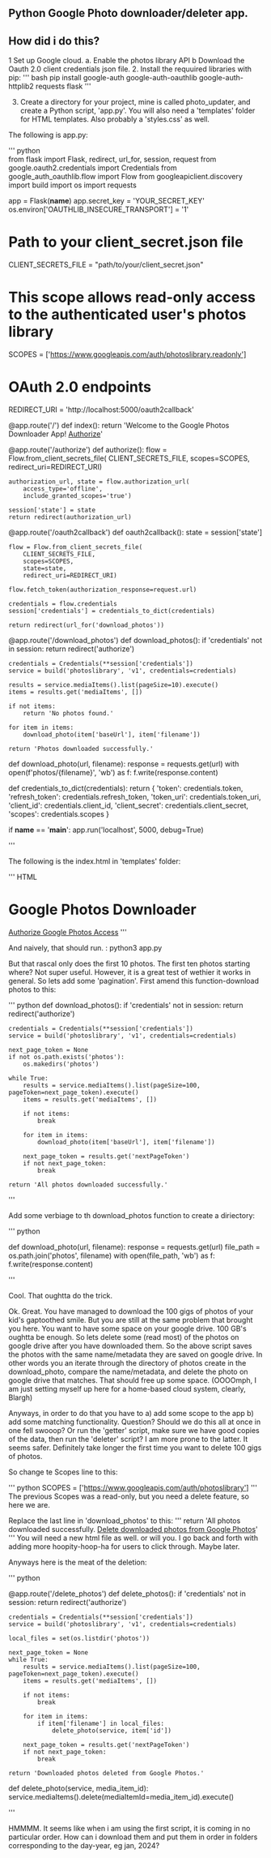 

## Python Google  Photo downloader/deleter app.
##  How did i do this?
1  Set up Google cloud. 
    a. Enable the photos library API
    b Download the Oauth 2.0 client credentials json file.
2. Install the requuired libraries with pip:
   '''
   bash
   pip install google-auth google-auth-oauthlib google-auth-httplib2 requests flask
   '''

3.  Create a directory for your project, mine is called photo_updater, and create a Python script, 'app.py'. You will also need a 'templates' folder for HTML templates.  Also probably a 'styles.css' as well.

The following is app.py: 

'''
python  
from flask import Flask, redirect, url_for, session, request
from google.oauth2.credentials import Credentials
from google_auth_oauthlib.flow import Flow
from googleapiclient.discovery import build
import os
import requests

app = Flask(__name__)
app.secret_key = 'YOUR_SECRET_KEY'
os.environ['OAUTHLIB_INSECURE_TRANSPORT'] = '1'

# Path to your client_secret.json file
CLIENT_SECRETS_FILE = "path/to/your/client_secret.json"

# This scope allows read-only access to the authenticated user's photos library
SCOPES = ['https://www.googleapis.com/auth/photoslibrary.readonly']

# OAuth 2.0 endpoints
REDIRECT_URI = 'http://localhost:5000/oauth2callback'


@app.route('/')
def index():
    return 'Welcome to the Google Photos Downloader App! <a href="/authorize">Authorize</a>'


@app.route('/authorize')
def authorize():
    flow = Flow.from_client_secrets_file(
        CLIENT_SECRETS_FILE,
        scopes=SCOPES,
        redirect_uri=REDIRECT_URI)
    
    authorization_url, state = flow.authorization_url(
        access_type='offline',
        include_granted_scopes='true')

    session['state'] = state
    return redirect(authorization_url)


@app.route('/oauth2callback')
def oauth2callback():
    state = session['state']
    
    flow = Flow.from_client_secrets_file(
        CLIENT_SECRETS_FILE,
        scopes=SCOPES,
        state=state,
        redirect_uri=REDIRECT_URI)
    
    flow.fetch_token(authorization_response=request.url)

    credentials = flow.credentials
    session['credentials'] = credentials_to_dict(credentials)

    return redirect(url_for('download_photos'))


@app.route('/download_photos')
def download_photos():
    if 'credentials' not in session:
        return redirect('authorize')
    
    credentials = Credentials(**session['credentials'])
    service = build('photoslibrary', 'v1', credentials=credentials)
    
    results = service.mediaItems().list(pageSize=10).execute()
    items = results.get('mediaItems', [])
    
    if not items:
        return 'No photos found.'
    
    for item in items:
        download_photo(item['baseUrl'], item['filename'])
    
    return 'Photos downloaded successfully.'


def download_photo(url, filename):
    response = requests.get(url)
    with open(f'photos/{filename}', 'wb') as f:
        f.write(response.content)


def credentials_to_dict(credentials):
    return {
        'token': credentials.token,
        'refresh_token': credentials.refresh_token,
        'token_uri': credentials.token_uri,
        'client_id': credentials.client_id,
        'client_secret': credentials.client_secret,
        'scopes': credentials.scopes
    }


if __name__ == '__main__':
    app.run('localhost', 5000, debug=True)

'''

The following is the index.html in 'templates' folder:

'''
HTML

<!doctype html>
<html>
<head>
    <title>Google Photos Downloader</title>
</head>
<body>
    <h1>Google Photos Downloader</h1>
    <a href="/authorize">Authorize Google Photos Access</a>
</body>
</html>
'''

And naively, that should run. :  python3 app.py

But that rascal only does the first 10 photos. The first ten photos starting where?  Not super useful.  However, it is a great test of wethier it works in general.  So lets add some 'pagination'. First amend this function-download photos to this:  

'''
python
def download_photos():
    if 'credentials' not in session:
        return redirect('authorize')
    
    credentials = Credentials(**session['credentials'])
    service = build('photoslibrary', 'v1', credentials=credentials)
    
    next_page_token = None
    if not os.path.exists('photos'):
        os.makedirs('photos')
    
    while True:
        results = service.mediaItems().list(pageSize=100, pageToken=next_page_token).execute()
        items = results.get('mediaItems', [])
        
        if not items:
            break
        
        for item in items:
            download_photo(item['baseUrl'], item['filename'])
        
        next_page_token = results.get('nextPageToken')
        if not next_page_token:
            break
    
    return 'All photos downloaded successfully.'
'''


Add some verbiage to th download_photos function to create a diriectory:  

'''
python

def download_photo(url, filename):
    response = requests.get(url)
    file_path = os.path.join('photos', filename)
    with open(file_path, 'wb') as f:
        f.write(response.content)

'''

Cool.  That oughtta do the trick.  

Ok. Great. You have managed to download the 100 gigs of photos of your kid's gaptoothed smile. But you are still at the same problem that brought you here.  You want to have some space on your google drive.  100 GB's oughtta be enough.  So lets delete some (read most)
of the photos on google drive after you have downloaded them.  So the above script saves the photos with the same name/metadata they are saved on google drive. In other words you an iterate through the directory of photos create in the download_photo, compare the name/metadata, and delete the photo on google drive that matches.  That should free up some space.
(OOOOmph, I am just setting myself up here for a home-based cloud system, clearly, Blargh)

Anyways, in order to do that you have to a) add some scope to the app b) add some matching functionality.  Question?  Should we do this all at once in one fell swooop? Or run the 'getter' script, make sure we have good copies of the data, then run the 'deleter' script?  I am more prone to the latter.  It seems safer. Definitely take longer the first time you want to delete 100 gigs of photos.  


So change te Scopes line to this:

'''
python
SCOPES = ['https://www.googleapis.com/auth/photoslibrary']
'''
The previous Scopes was a read-only, but you need a delete feature, so here we are. 

Replace the last line in 'download_photos' to this:
'''
return 'All photos downloaded successfully. <a href="/delete_photos">Delete downloaded photos from Google Photos</a>'
'''
You will need a new html file as well.
or will you. I go back and forth with adding more hoopity-hoop-ha for users to click through.  Maybe later.


Anyways here is the meat of the deletion: 

'''
python

@app.route('/delete_photos')
def delete_photos():
    if 'credentials' not in session:
        return redirect('authorize')
    
    credentials = Credentials(**session['credentials'])
    service = build('photoslibrary', 'v1', credentials=credentials)
    
    local_files = set(os.listdir('photos'))
    
    next_page_token = None
    while True:
        results = service.mediaItems().list(pageSize=100, pageToken=next_page_token).execute()
        items = results.get('mediaItems', [])
        
        if not items:
            break
        
        for item in items:
            if item['filename'] in local_files:
                delete_photo(service, item['id'])
        
        next_page_token = results.get('nextPageToken')
        if not next_page_token:
            break
    
    return 'Downloaded photos deleted from Google Photos.'


def delete_photo(service, media_item_id):
    service.mediaItems().delete(mediaItemId=media_item_id).execute()

'''

HMMMM.  It seems like when i am using the first script, it is coming in no particular order.  How can i download them and put them in order in folders corresponding to the day-year, eg jan, 2024?  